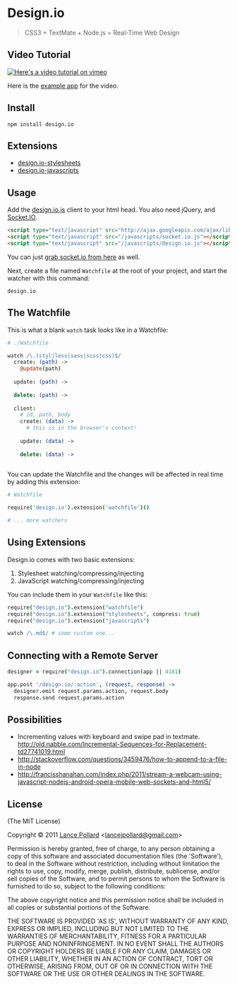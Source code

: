 # Design.io

> CSS3 + TextMate + Node.js = Real-Time Web Design

## Video Tutorial

[![Here's a video tutorial on vimeo](http://i.imgur.com/JunAS.png)](http://player.vimeo.com/video/31589739?title=0&amp;byline=0&amp;portrait=0&autoplay=true)

Here is the [example app](https://github.com/viatropos/design.io-example) for the video.

## Install

```
npm install design.io
```

## Extensions

- [design.io-stylesheets](https://github.com/viatropos/design.io-stylesheets)
- [design.io-javascripts](https://github.com/viatropos/design.io-javascripts)

## Usage

Add the [design.io.js](https://raw.github.com/viatropos/design.io/master/design.io.js) client to your html head.  You also need jQuery, and [Socket.IO](http://socket.io/).

``` html
<script type="text/javascript" src="http://ajax.googleapis.com/ajax/libs/jquery/1.7.0/jquery.min.js"></script>
<script type="text/javascript" src="/javascripts/socket.io.js"></script>
<script type="text/javascript" src="/javascripts/design.io.js"></script>
```

You can just [grab socket.io from here](https://raw.github.com/viatropos/design.io/master/spec/app/javascripts/socket.io.js) as well.

Next, create a file named `Watchfile` at the root of your project, and start the watcher with this command:

```
design.io
```

## The Watchfile

This is what a blank `watch` task looks like in a Watchfile:

``` coffeescript
# ./Watchfile

watch /\.(styl|less|sass|scss|css)$/
  create: (path) ->
    @update(path)
    
  update: (path) ->
      
  delete: (path) ->
  
  client:
    # id, path, body
    create: (data) ->
      # this is in the browser's context!
    
    update: (data) ->
      
    delete: (data) ->
      
```

You can update the Watchfile and the changes will be affected in real time by adding this extension:

``` coffeescript
# Watchfile

require('design.io').extension('watchfile')()

# ... more watchers
```

## Using Extensions

Design.io comes with two basic extensions:

1. Stylesheet watching/compressing/injecting
2. JavaScript watching/compressing/injecting

You can include them in your `Watchfile` like this:

``` coffeescript
require("design.io").extension("watchfile")
require("design.io").extension("stylesheets", compress: true)
require("design.io").extension("javascripts")

watch /\.md$/ # some custom one...
```

## Connecting with a Remote Server

``` coffeescript
designer = require("design.io").connection(app || 4181)

app.post '/design.io/:action', (request, response) ->
  designer.emit request.params.action, request.body
  response.send request.params.action
```

## Possibilities

- Incrementing values with keyboard and swipe pad in textmate.  http://old.nabble.com/Incremental-Sequences-for-Replacement-td27741019.html
- http://stackoverflow.com/questions/3459476/how-to-append-to-a-file-in-node
- http://francisshanahan.com/index.php/2011/stream-a-webcam-using-javascript-nodejs-android-opera-mobile-web-sockets-and-html5/

## License

(The MIT License)

Copyright &copy; 2011 [Lance Pollard](http://twitter.com/viatropos) &lt;lancejpollard@gmail.com&gt;

Permission is hereby granted, free of charge, to any person obtaining a copy of this software and associated documentation files (the 'Software'), to deal in the Software without restriction, including without limitation the rights to use, copy, modify, merge, publish, distribute, sublicense, and/or sell copies of the Software, and to permit persons to whom the Software is furnished to do so, subject to the following conditions:

The above copyright notice and this permission notice shall be included in all copies or substantial portions of the Software.

THE SOFTWARE IS PROVIDED 'AS IS', WITHOUT WARRANTY OF ANY KIND, EXPRESS OR IMPLIED, INCLUDING BUT NOT LIMITED TO THE WARRANTIES OF MERCHANTABILITY, FITNESS FOR A PARTICULAR PURPOSE AND NONINFRINGEMENT. IN NO EVENT SHALL THE AUTHORS OR COPYRIGHT HOLDERS BE LIABLE FOR ANY CLAIM, DAMAGES OR OTHER LIABILITY, WHETHER IN AN ACTION OF CONTRACT, TORT OR OTHERWISE, ARISING FROM, OUT OF OR IN CONNECTION WITH THE SOFTWARE OR THE USE OR OTHER DEALINGS IN THE SOFTWARE.
